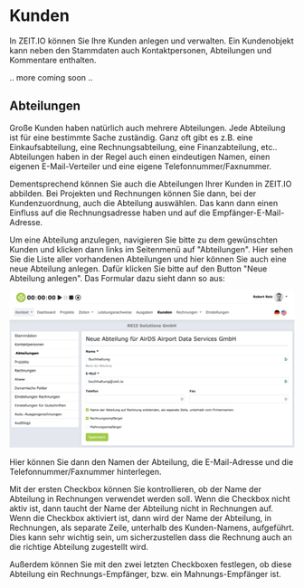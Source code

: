# Kunden

In ZEIT.IO können Sie Ihre Kunden anlegen und verwalten. Ein Kundenobjekt kann neben den Stammdaten auch
Kontaktpersonen, Abteilungen und Kommentare enthalten.

.. more coming soon ..

## Abteilungen

Große Kunden haben natürlich auch mehrere Abteilungen. Jede Abteilung ist für eine bestimmte Sache zuständig.
Ganz oft gibt es z.B. eine Einkaufsabteilung, eine Rechnungsabteilung, eine Finanzabteilung, etc.. Abteilungen
haben in der Regel auch einen eindeutigen Namen, einen eigenen E-Mail-Verteiler und eine eigene Telefonnummer/Faxnummer.

Dementsprechend können Sie auch die Abteilungen Ihrer Kunden in ZEIT.IO abbilden. Bei Projekten und Rechnungen
können Sie dann, bei der Kundenzuordnung, auch die Abteilung auswählen. Das kann dann einen Einfluss auf die
Rechnungsadresse haben und auf die Empfänger-E-Mail-Adresse.

Um eine Abteilung anzulegen, navigieren Sie bitte zu dem gewünschten Kunden und klicken dann links im Seitenmenü
auf "Abteilungen". Hier sehen Sie die Liste aller vorhandenen Abteilungen und hier können Sie auch eine neue
Abteilung anlegen. Dafür klicken Sie bitte auf den Button "Neue Abteilung anlegen". Das Formular dazu sieht dann
so aus:

![Abteilungen](../img/context-organisation/cust-dep-01-de.png)

Hier können Sie dann den Namen der Abteilung, die E-Mail-Adresse und die Telefonnummer/Faxnummer hinterlegen.

Mit der ersten Checkbox können Sie kontrollieren, ob der Name der Abteilung in Rechnungen verwendet werden soll.
Wenn die Checkbox nicht aktiv ist, dann taucht der Name der Abteilung nicht in Rechnungen auf.
Wenn die Checkbox aktiviert ist, dann wird der Name der Abteilung, in Rechnungen, als separate Zeile, unterhalb
des Kunden-Namens, aufgeführt. Dies kann sehr wichtig sein, um sicherzustellen dass die Rechnung auch an die
richtige Abteilung zugestellt wird.

Außerdem können Sie mit den zwei letzten Checkboxen festlegen, ob diese Abteilung ein Rechnungs-Empfänger,
bzw. ein Mahnungs-Empfänger ist. 
